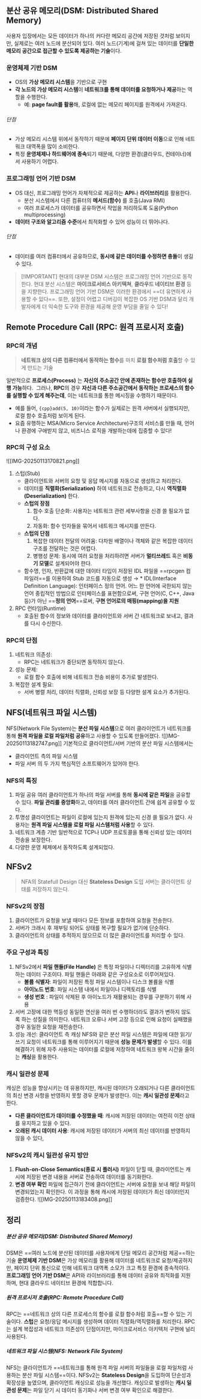## 분산 공유 메모리(DSM: Distributed Shared Memory)
사용자 입장에서는 모든 데이터가 하나의 커다란 메모리 공간에 저장된 것처럼 보이지만, 실제로는 여러 노드에 분산되어 있다. 여러 노드(기계)에 걸쳐 있는 데이터를 **단일한 메모리 공간으로 접근할 수 있도록 제공하는 기술**이다. 

### 운영체제 기반 DSM
- OS의 **가상 메모리 시스템**을 기반으로 구현
- **각 노드의 가상 메모리 시스템**이 **네트워크를 통해 데이터를 요청하거나 제공**하는 역할을 수행한다. 
	- 예: **page fault를 활용**해, 로컬에 없는 메모리 페이지를 원격에서 가져온다. 
###### 단점
- 가상 메모리 시스템 위에서 동작하기 때문에 **페이지 단위 데이터 이동**으로 인해 네트워크 대역폭을 많이 소비한다. 
- 특정 **운영체제나 하드웨어에 종속**되기 때문에, 다양한 환경(클라우드, 컨테이너)에서 사용하기 어렵다. 

### 프로그래밍 언어 기반 DSM
- OS 대신, 프로그래밍 언어가 자체적으로 제공하는 **API**나 **라이브러리**를 활용한다. 
	- 분산 시스템에서 다른 컴퓨터의 **메서드(함수)** 를 호출(Java RMI)
	- 여러 프로세스가 데이터를 공유하면서 작업을 처리하도록 도움(Python multiprocessing)
- **데이터 구조와 알고리즘 수준**에서 최적화할 수 있어 성능이 더 뛰어나다. 
###### 단점
- 데이터를 여러 컴퓨터에서 공유하므로, **동시에 같은 데이터를 수정하면 충돌**이 생길 수 있다. 

> [!IMPORTANT] 현대의 대부분 DSM 시스템은 프로그래밍 언어 기반으로 동작한다. 
> 현대 분산 시스템은 **마이크로서비스 아키텍쳐**, **클라우드 네이티브 환경** 등을 지향한다. 프로그래밍 언어 기반 DSM은 이러한 환경에서 ==더 유연하게 사용할 수 있다==. 또한, 설정이 어렵고 디버깅이 복잡한 OS 기반 DSM과 달리 개발자에게 더 익숙한 도구와 환경을 제공해 운영 부담을 줄일 수 있다!

## Remote Procedure Call (RPC: 원격 프로시저 호출)
### RPC의 개념
> **네트워크 상의 다른 컴퓨터에서 동작하는 함수**를 마치 **로컬 함수처럼 호출**할 수 있게 만드는 기술

일반적으로 **프로세스(Process)** 는 **자신의 주소공간 안에 존재하는 함수만 호출하여 실행 가능**하다. 
그러나, **RPC**의 경우 **자신과 다른 주소공간에서 동작하는 프로세스의 함수를 실행할 수 있게 해주는데**, 이는 네트워크를 통한 메시징을 수행하기 때문이다.
- 예를 들어, `{cpp}add(5, 10)`이라는 함수가 실제로는 원격 서버에서 실행되지만, 로컬 함수 호출처럼 보이게 된다. 
- 요즘 유행하는 MSA(Micro Service Architecture)구조의 서비스를 만들 때, 언어나 환경에 구애받지 않고, 비즈니스 로직을 개발하는데에 집중할 수 있다!
### RPC의 구성 요소
![[IMG-20250113170821.png]]
1) 스텁(Stub)
	- 클라이언트와 서버의 요청 및 응답 메시지를 자동으로 생성하고 처리한다. 
	- 데이터를 **직렬화(Serialization)** 하여 네트워크로 전송하고, 다시 **역직렬화(Deserialization)** 한다. 
	- **스텁의 장점**
		1. 함수 호출 단순화: 사용자는 네트워크 관련 세부사항을 신경 쓸 필요가 없다.  
		2. 자동화: 함수 인자들을 묶어서 네트워크 메시지를 만든다. 
	- **스텁의 단점**
		1. 복잡한 데이터 전달의 어려움: 다차원 배열이나 객체와 같은 복잡한 데이터 구조를 전달하는 것은 어렵다. 
		2. 병행성 문제: 동시에 여러 요청을 처리하려면 서버가 **멀티쓰레드** 혹은 **비동기 모델**로 설계되어야 한다. 
	- 함수명, 인자, 반환값에 대한 데이터 타입이 저장된 IDL 파일을 ==rpcgen 컴파일러==를 이용하여 Stub 코드를 자동으로 생성
	  → * IDL(Interface Definition Language): 인터페이스 정의 언어. 어느 한 언어에 국한되지 않는 언어 중립적인 방법으로 인터페이스를 표현함으로써, 구현 언어(C, C++, Java 등)가 아닌 ==**정의 언어**==로써, **구현 언어로의 매핑(mapping)을 지원**
2) RPC 런타임(Runtime)
	- 호출된 함수의 정보와 데이터를 클라이언트와 서버 간 네트워크로 보내고, 결과를 다시 수신한다. 
### RPC의 단점
1. 네트워크 의존성:
	- RPC는 네트워크가 중단되면 동작하지 않는다. 
2. 성능 문제:
	- 로컬 함수 호출에 비해 네트워크 전송 비용이 추가로 발생한다. 
3. 복잡한 설계 필요:
	- 서버 병렬 처리, 데이터 직렬화, 신뢰성 보장 등 다양한 설계 요소가 추가된다. 

## NFS(네트워크 파일 시스템)
NFS(Network File System)는 **분산 파일 시스템**으로 여러 클라이언트가 네트워크를 통해 **원격 파일을 로컬 파일처럼 공유**하고 사용할 수 있도록 만들어졌다. 
![[IMG-20250113182747.png]]
기본적으로 클라이언트/서버 기반의 분산 파일 시스템에서는 
- 클라이언트 측의 파일 시스템
- 파일 서버
의 두 가지 핵심적인 소프트웨어가 있어야 한다. 
### NFS의 특징
1) 파일 공유
	여러 클라이언트가 하나의 파일 서버를 통해 **동시에 같은 파일**을 공유할 수 있다. 
	**파일 관리를 중앙화**하고, 데이터를 여러 클라이언트 간에 쉽게 공유할 수 있다. 
2) 투명성
	클라이언트는 파일이 로컬에 있는지 원격에 있는지 신경 쓸 필요가 없다. 
	사용자는 **원격 파일 시스템을 로컬 파일 시스템처럼 사용**할 수 있다. 
3) 네트워크 계층 기반
	일반적으로 TCP나 UDP 프로토콜을 통해 신뢰성 있는 데이터 전송을 보장한다. 
4) 다양한 운영 체제에서 동작하도록 설계되었다. 
## NFSv2
> NFA의 Statefull Design 대신 **Stateless Design** 도입
> 서버는 클라이언트 상태를 저장하지 않는다. 

### NFSv2의 장점
1. 클라이언트가 요청을 보낼 때마다 모든 정보를 포함하여 요청을 전송한다. 
2. 서버가 크래시 후 재부팅 되어도 상태를 복구할 필요가 없기에 단순하다. 
3. 클라이언트의 상태를 추적하지 않으므로 더 많은 클라이언트를 처리할 수 있다. 
### 주요 구성과 특징
1. NFSv2에서 **파일 핸들(File Handle)** 은 특정 파일이나 디렉터리를 고유하게 식별하는 데이터 구조이다. 파일 핸들은 아래와 같은 구성요소로 이루어져있다. 
	- **볼륨 식별자**: 파일이 저장된 특정 파일 시스템이나 디스크 볼륨을 식별
	- **아이노드 번호**: 파일 시스템 내에서 파일이나 디렉토리를 식별
	- **생성 번호** : 파일이 삭제된 후 아이노드가 재활용되는 경우를 구분하기 위해 사용
2. 서버 고장에 대한 멱등성
	동일한 연산을 여러 번 수행하더라도 결과가 변하지 않도록 하는 성질을 의미한다. 
	네트워크 오류나 서버 고장 등으로 인해 요청이 실패했을 경우 동일한 요청을 재전송한다. 
3. 성능 개선: 클라이언트 측 캐싱
	NFS와 같은 분산 파일 시스템은 파일에 대한 읽기/쓰기 요청이 네트워크를 통해 이루어지기 때문에 **성능 문제가 발생**할 수 있다. 이를 해결하기 위해 자주 사용되는 데이터를 로컬에 저장하여 네트워크 왕복 시간을 줄이는 **캐싱**을 활용한다. 
### 캐시 일관성 문제
캐싱은 성능을 향상시키는 데 유용하지만, 캐시된 데이터가 오래되거나 다른 클라이언트의 최신 변경 사항을 반영하지 못할 경우 문제가 발생한다. 이는 **캐시 일관성 문제**라고 한다. 
- **다른 클라이언트가 데이터를 수정했을 때**: 캐시에 저장된 데이터는 여전히 이전 상태를 유지하고 있을 수 있다. 
- **오래된 캐시 데이터 사용**: 캐시에 저장된 데이터가 서버의 최신 데이터를 반영하지 않을 수 있다, 
### NFSv2의 캐시 일관성 유지 방안
1. **Flush-on-Close Semantics(종료 시 플러시)**
   파일이 닫힐 때, 클라이언트는 캐시에 저장된 변경 내용을 서버로 전송하여 데이터를 동기화한다. 
2. **변경 여부 확인**
   파일에 접근하기 전에 클라이언트는 서버에 요청을 보내 해당 파일이 변경되었는지 확인한다. 이 과정을 통해 캐시에 저장된 데이터가 최신 데이터인지 검증한다. 
![[IMG-20250113183408.png]]
## 정리
##### 분산 공유 메모리(DSM: Distributed Shared Memory)
DSM은 ==여러 노드에 분산된 데이터를 사용자에게 단일 메모리 공간처럼 제공==하는 기술 
**운영체제 기반 DSM**은 가상 메모리를 활용해 데이터를 네트워크로 요청/제공하지만, 페이지 단위 통신으로 인해 네트워크 대역폭 소모가 크고 특정 환경에 종속적이다. 
**프로그래밍 언어 기반 DSM**은 API와 라이브러리를 통해 데이터 공유와 최적화를 지원하며, 현대 클라우드 네이티브 환경에 적합합니다.
##### 원격 프로시저 호출(RPC: Remote Procedure Call)
RPC는 ==네트워크 상의 다른 프로세스의 함수를 로컬 함수처럼 호출==할 수 있는 기술이다. 
**스텁**은 요청/응답 메시지를 생성하며 데이터 직렬화/역직렬화를 처리한다. 
RPC는 설계 복잡성과 네트워크 의존성이 단점이지만, 마이크로서비스 아키텍처 구현에 널리 사용된다. 
##### 네트워크 파일 시스템(NFS: Network File System)
NFS는 클라이언트가 ==네트워크를 통해 원격 파일 서버의 파일들을 로컬 파일처럼 사용하는 분산 파일 시스템==이다. 
NFSv2는 **Stateless Design**을 도입하여 단순성과 확장성을 높였으며, 클라이언트 캐싱으로 성능을 개선했다. 
캐싱으로 발생하는 **캐시 일관성 문제**는 파일 닫기 시 데이터 동기화나 서버 변경 여부 확인으로 해결한다. 